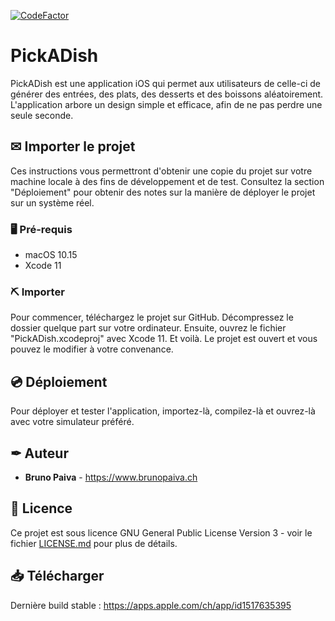 [![CodeFactor](https://www.codefactor.io/repository/github/brunopaiva15/pickadish/badge?s=e42f412cb4ebfa980d8bb0786cad4afcc473b635)](https://www.codefactor.io/repository/github/brunopaiva15/pickadish)

# PickADish

PickADish est une application iOS qui permet aux utilisateurs de celle-ci de générer des entrées, des plats, des desserts et des boissons aléatoirement. L'application arbore un design simple et efficace, afin de ne pas perdre une seule seconde.

## ✉ Importer le projet

Ces instructions vous permettront d'obtenir une copie du projet sur votre machine locale à des fins de développement et de test. Consultez la section "Déploiement" pour obtenir des notes sur la manière de déployer le projet sur un système réel.

### 🖥 Pré-requis

- macOS 10.15
- Xcode 11

### ⛏ Importer

Pour commencer, téléchargez le projet sur GitHub. Décompressez le dossier quelque part sur votre ordinateur. Ensuite, ouvrez le fichier "PickADish.xcodeproj" avec Xcode 11. Et voilà. Le projet est ouvert et vous pouvez le modifier à votre convenance.

## 💿 Déploiement

Pour déployer et tester l'application, importez-là, compilez-là et ouvrez-là avec votre simulateur préféré.

## ✒ Auteur

* **Bruno Paiva** - https://www.brunopaiva.ch

## 📃 Licence

Ce projet est sous licence GNU General Public License Version 3 - voir le fichier [LICENSE.md](LICENSE.md) pour plus de détails.

## 📥 Télécharger

Dernière build stable : https://apps.apple.com/ch/app/id1517635395
